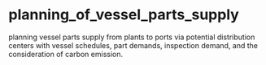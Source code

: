 # planning_of_vessel_parts_supply
planning vessel parts supply from plants to ports via potential distribution centers with vessel schedules, part demands, inspection demand, and the consideration of carbon emission.
